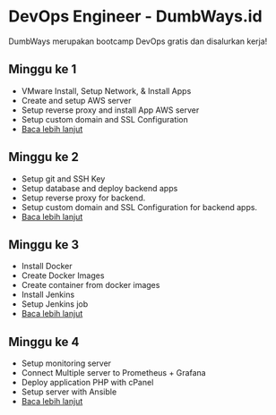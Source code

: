 # DevOps Engineer - DumbWays.id
DumbWays merupakan bootcamp DevOps gratis dan disalurkan kerja!

## Minggu ke 1
- VMware Install, Setup Network, & Install Apps
- Create and setup AWS server
- Setup reverse proxy and install App AWS server
- Setup custom domain and SSL Configuration
- [Baca lebih lanjut](Devops_week1/Readme.md)

## Minggu ke 2
- Setup git and SSH Key
- Setup database and deploy backend apps
- Setup reverse proxy for backend.
- Setup custom domain and SSL Configuration for backend apps.
- [Baca lebih lanjut](Devops_week2/Readme.md)

## Minggu ke 3
- Install Docker
- Create Docker Images
- Create container from docker images
- Install Jenkins
- Setup Jenkins job
- [Baca lebih lanjut](Devops_week3/Readme.md)

## Minggu ke 4
- Setup monitoring server
- Connect Multiple server to Prometheus + Grafana
- Deploy application PHP with cPanel
- Setup server with Ansible
- [Baca lebih lanjut](Devops_week4/Readme.md)
